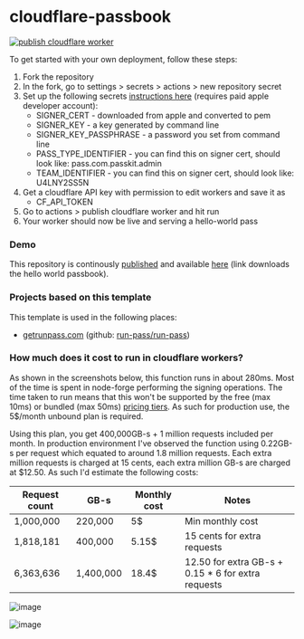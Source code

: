 # cloudflare-passbook

[![publish cloudflare worker](https://github.com/billytrend/cloudflare-worker-passbook/actions/workflows/main.yml/badge.svg)](https://github.com/billytrend/cloudflare-worker-passbook/actions/workflows/main.yml)

To get started with your own deployment, follow these steps:

1. Fork the repository
2. In the fork, go to settings > secrets > actions > new repository secret
3. Set up the following secrets [instructions here](https://github.com/alexandercerutti/passkit-generator/wiki/Generating-Certificates#completely-understanding-the-goal) (requires paid apple developer account):
   * SIGNER_CERT - downloaded from apple and converted to pem
   * SIGNER_KEY - a key generated by command line
   * SIGNER_KEY_PASSPHRASE - a password you set from command line
   * PASS_TYPE_IDENTIFIER - you can find this on signer cert, should look like: pass.com.passkit.admin
   * TEAM_IDENTIFIER - you can find this on signer cert, should look like: U4LNY2SS5N
4. Get a cloudflare API key with permission to edit workers and save it as
   * CF_API_TOKEN
6. Go to actions > publish cloudflare worker and hit run
7. Your worker should now be live and serving a hello-world pass

### Demo

This repository is continously [published](https://github.com/billytrend/cloudflare-worker-passbook/actions/workflows/main.yml) and available [here](https://cloudflare-worker-passbook.billytrend.workers.dev/) (link downloads the hello world passbook).

### Projects based on this template

This template is used in the following places:
* [getrunpass.com](https://getrunpass.com) (github: [run-pass/run-pass](https://github.com/run-pass/run-pass))


### How much does it cost to run in cloudflare workers?

As shown in the screenshots below, this function runs in about 280ms. Most of the time is spent in node-forge performing the signing operations. The time taken to run means that this won't be supported by the free (max 10ms) or bundled (max 50ms) [pricing tiers](https://developers.cloudflare.com/workers/platform/pricing#workers). As such for production use, the 5$/month unbound plan is required.

Using this plan, you get 400,000GB-s + 1 million requests included per month. In production environment I've observed the function using 0.22GB-s per request which equated to around 1.8 million requests. Each extra million requests is charged at 15 cents, each extra million GB-s are charged at $12.50. As such I'd estimate the following costs:

|Request count|GB-s|Monthly cost|Notes|
|---|---|---|---|
|1,000,000|220,000|5$|Min monthly cost|
|1,818,181|400,000|5.15$|15 cents for extra requests|
|6,363,636|1,400,000|18.4$|12.50 for extra GB-s + 0.15 * 6 for extra requests|

![image](https://user-images.githubusercontent.com/6671020/152652022-5400d4b4-0784-4d21-b3d8-dd55ee790359.png)

![image](https://user-images.githubusercontent.com/6671020/152652118-49938dd8-1afb-465d-a2bb-791b1f6962c7.png)

